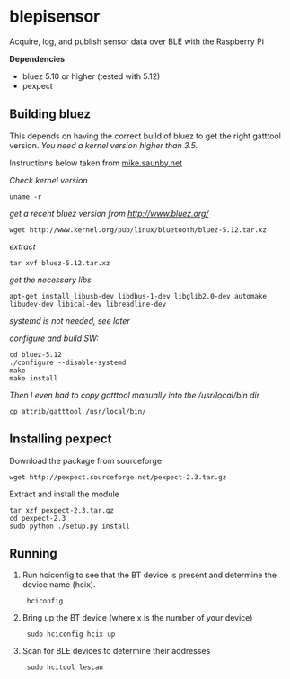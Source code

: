 blepisensor
===========

Acquire, log, and publish sensor data over BLE with the Raspberry Pi

**Dependencies**

* bluez 5.10 or higher (tested with 5.12)
* pexpect

Building bluez
--------------

This depends on having the correct build of bluez to get the right gatttool version. *You need a kernel version higher than 3.5.*

Instructions below taken from [ mike.saunby.net](http://mike.saunby.net/2013/04/raspberry-pi-and-ti-cc2541-sensortag.html)

*Check kernel version*

    uname -r

*get a recent bluez version from http://www.bluez.org/*

	wget http://www.kernel.org/pub/linux/bluetooth/bluez-5.12.tar.xz
*extract*

	tar xvf bluez-5.12.tar.xz

*get the necessary libs*

	apt-get install libusb-dev libdbus-1-dev libglib2.0-dev automake libudev-dev libical-dev libreadline-dev

*systemd is not needed, see later*

*configure and build SW:*

	cd bluez-5.12
	./configure --disable-systemd
	make
	make install

*Then I even had to copy gatttool manually into the /usr/local/bin dir*

	cp attrib/gatttool /usr/local/bin/

Installing pexpect
------------------

Download the package from sourceforge

    wget http://pexpect.sourceforge.net/pexpect-2.3.tar.gz

Extract and install the module

    tar xzf pexpect-2.3.tar.gz
    cd pexpect-2.3
    sudo python ./setup.py install

Running
-------

1. Run hciconfig to see that the BT device is present and determine the device name (hcix).

        hciconfig

1. Bring up the BT device (where x is the number of your device)

        sudo hciconfig hcix up

1. Scan for BLE devices to determine their addresses

        sudo hcitool lescan

